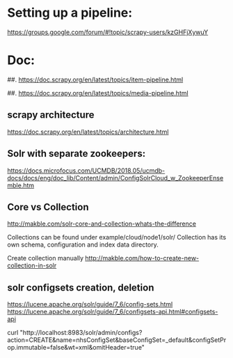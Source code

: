 # Setting up a pipeline:
https://groups.google.com/forum/#!topic/scrapy-users/kzGHFjXywuY

# Doc:
##. https://doc.scrapy.org/en/latest/topics/item-pipeline.html

##. https://doc.scrapy.org/en/latest/topics/media-pipeline.html

## scrapy architecture
https://doc.scrapy.org/en/latest/topics/architecture.html

## Solr with separate zookeepers: 
https://docs.microfocus.com/UCMDB/2018.05/ucmdb-docs/docs/eng/doc_lib/Content/admin/ConfigSolrCloud_w_ZookeeperEnsemble.htm

## Core vs Collection
http://makble.com/solr-core-and-collection-whats-the-difference

Collections can be found under example/cloud/node1/solr/
Collection has its own schema, configuration and index data directory.

Create collection manually http://makble.com/how-to-create-new-collection-in-solr

## solr configsets creation, deletion
https://lucene.apache.org/solr/guide/7_6/config-sets.html
https://lucene.apache.org/solr/guide/7_6/configsets-api.html#configsets-api

curl "http://localhost:8983/solr/admin/configs?action=CREATE&name=nhsConfigSet&baseConfigSet=_default&configSetProp.immutable=false&wt=xml&omitHeader=true"

